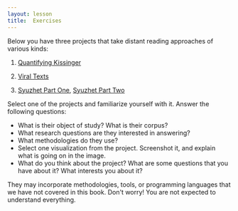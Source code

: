 ```yaml
---
layout: lesson
title:  Exercises
---
```

Below you have three projects that take distant reading approaches of various kinds:

1. [Quantifying Kissinger](/textanalysiscoursebook/book/http:/www.quantifyingkissinger.com/)

2. [Viral Texts](/textanalysiscoursebook/book/http:/viraltexts.org/)

3. [Syuzhet Part One](/textanalysiscoursebook/book/http:/www.matthewjockers.net/2015/02/02/syuzhet/), [Syuzhet Part Two](/textanalysiscoursebook/book/http:/www.matthewjockers.net/2015/02/25/the-rest-of-the-story/)

Select one of the projects and familiarize yourself with it. Answer the following questions:

* What is their object of study? What is their corpus?
* What research questions are they interested in answering?
* What methodologies do they use?
* Select one visualization from the project. Screenshot it, and explain what is going on in the image.
* What do you think about the project? What are some questions that you have about it? What interests you about it?

They may incorporate methodologies, tools, or programming languages that we have not covered in this book. Don't worry! You are not expected to understand everything.
